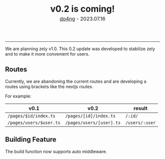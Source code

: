 <center>
<div style="margin-bottom: 4rem;">
  <h1 style="margin: 5px">
    v0.2 is coming!
  </h1>
  <div style="font-size: 1.025rem;">
    <a href="https://do4ng.vercel.app">do4ng</a> - 2023.07.16
  </div>
</div>
  
</center>

---

We are planning zely v1.0. This 0.2 update was developed to stabilize zely and to make it more convenient for users.

## Routes

Currently, we are abandoning the current routes and are developing a routes using brackets like the nextjs routes.

For example:

| v0.1                    | v0.2                     | result         |
| ----------------------- | ------------------------ | -------------- |
| `/pages/$id/index.ts`   | `/pages/[id]/index.ts`   | `/:id/`        |
| `/pages/users/$user.ts` | `/pages/users/[user].ts` | `/users/:user` |

## Building Feature

The build function now supports auto middleware.
